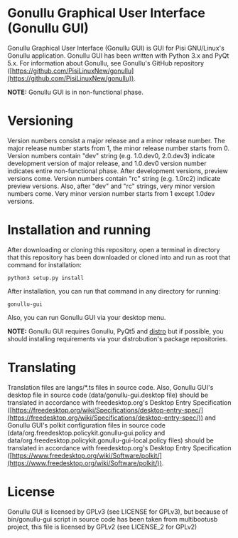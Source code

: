 # Gonullu Graphical User Interface (Gonullu GUI)
Gonullu Graphical User Interface (Gonullu GUI) is GUI for Pisi GNU/Linux's Gonullu application. Gonullu GUI has been written with Python 3.x and PyQt 5.x. For information about Gonullu, see Gonullu's GitHub repository ([https://github.com/PisiLinuxNew/gonullu](https://github.com/PisiLinuxNew/gonullu)).

**NOTE:** Gonullu GUI is in non-functional phase.

# Versioning
Version numbers consist a major release and a minor release number. The major release number starts from 1, the minor release number starts from 0. Version numbers contain "dev" string (e.g. 1.0.dev0, 2.0.dev3) indicate development version of major release, and 1.0.dev0 version number indicates entire non-functional phase. After development versions, preview versions come. Version numbers contain "rc" string (e.g. 1.0rc2) indicate preview versions. Also, after "dev" and "rc" strings, very minor version numbers come. Very minor version number starts from 1 except 1.0dev versions.

# Installation and running
After downloading or cloning this repository, open a terminal in directory that this repository has been downloaded or cloned into and run as root that command for installation:

    python3 setup.py install

After installation, you can run that command in any directory for running:

    gonullu-gui

Also, you can run Gonullu GUI via your desktop menu.

**NOTE:** Gonullu GUI requires Gonullu, PyQt5 and [distro](https://pypi.python.org/pypi/distro) but if possible, you should installing requirements via your distrobution's package repositories.

# Translating
Translation files are langs/*.ts files in source code. Also, Gonullu GUI's desktop file in source code (data/gonullu-gui.desktop file) should be translated in accordance with freedesktop.org's Desktop Entry Specification ([https://freedesktop.org/wiki/Specifications/desktop-entry-spec/](https://freedesktop.org/wiki/Specifications/desktop-entry-spec/)) and Gonullu GUI's polkit configuration files in source code (data/org.freedesktop.policykit.gonullu-gui.policy and data/org.freedesktop.policykit.gonullu-gui-local.policy files) should be translated in accordance with freedesktop.org's Desktop Entry Specification ([https://www.freedesktop.org/wiki/Software/polkit/](https://www.freedesktop.org/wiki/Software/polkit/)).

# License
Gonullu GUI is licensed by GPLv3 (see LICENSE for GPLv3), but because of bin/gonullu-gui script in source code has been taken from multibootusb project, this file is licensed by GPLv2 (see LICENSE_2 for GPLv2)
